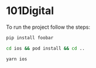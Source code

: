 # 101Digital
To run the project follow the steps:
```bash
pip install foobar
```
```bash
cd ios && pod install && cd ..
```
```bash
yarn ios
```
